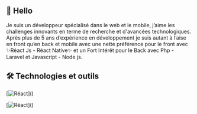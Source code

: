 
##  👋 Hello

Je suis un développeur spécialisé dans le web et le mobile, 
j’aime les challenges innovants en terme de recherche et d'avancées technologiques. 
Après plus de 5 ans d’expérience en développement je suis autant à l’aise en front qu’en back et mobile avec une nette préférence
pour le front avec ✨Réact Js - Réact Native✨ et un Fort Intérêt pour le Back avec Php - Laravel et
Javascript - Node js. 

##  🛠️ Technologies et outils
[![Réact]([https://www.netlify.com/img/deploy/button.svg](https://www.google.com/url?sa=i&url=https%3A%2F%2Fmedium.com%2Fnerd-for-tech%2Freact-js-c4c1cf6f6b29&psig=AOvVaw2loREv8FRPB6BgLzcBSMUG&ust=1707677951327000&source=images&cd=vfe&opi=89978449&ved=0CBIQjRxqFwoTCMCDjqm6oYQDFQAAAAAdAAAAABAE)https://www.google.com/url?sa=i&url=https%3A%2F%2Fmedium.com%2Fnerd-for-tech%2Freact-js-c4c1cf6f6b29&psig=AOvVaw2loREv8FRPB6BgLzcBSMUG&ust=1707677951327000&source=images&cd=vfe&opi=89978449&ved=0CBIQjRxqFwoTCMCDjqm6oYQDFQAAAAAdAAAAABAE)]()

[![Réact]([[https://www.netlify.com/img/deploy/button.svg](https://www.google.com/url?sa=i&url=https%3A%2F%2Fmedium.com%2Fnerd-for-tech%2Freact-js-c4c1cf6f6b29&psig=AOvVaw2loREv8FRPB6BgLzcBSMUG&ust=1707677951327000&source=images&cd=vfe&opi=89978449&ved=0CBIQjRxqFwoTCMCDjqm6oYQDFQAAAAAdAAAAABAE)https://www.google.com/url?sa=i&url=https%3A%2F%2Fmedium.com%2Fnerd-for-tech%2Freact-js-c4c1cf6f6b29&psig=AOvVaw2loREv8FRPB6BgLzcBSMUG&ust=1707677951327000&source=images&cd=vfe&opi=89978449&ved=0CBIQjRxqFwoTCMCDjqm6oYQDFQAAAAAdAAAAABAE](https://www.google.com/url?sa=i&url=https%3A%2F%2Fworldvectorlogo.com%2Ffr%2Flogo%2Fnext-js&psig=AOvVaw0Wm7Yy8ar6kIo7As4CKwvs&ust=1707677996284000&source=images&cd=vfe&opi=89978449&ved=0CBIQjRxqFwoTCICN0rS6oYQDFQAAAAAdAAAAABAE)https://www.google.com/url?sa=i&url=https%3A%2F%2Fworldvectorlogo.com%2Ffr%2Flogo%2Fnext-js&psig=AOvVaw0Wm7Yy8ar6kIo7As4CKwvs&ust=1707677996284000&source=images&cd=vfe&opi=89978449&ved=0CBIQjRxqFwoTCICN0rS6oYQDFQAAAAAdAAAAABAE)]()
